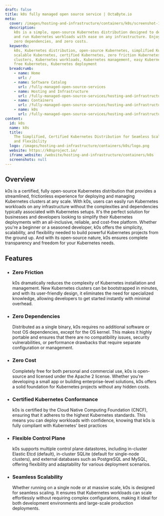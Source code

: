 ```yaml
---
draft: false
title: k0s fully managed open source service | OctaByte.io
meta:
  cover: /images/hosting-and-infrastructure/containers/k0s/screenshot-1.jpg
  description:
    k0s is a simple, open-source Kubernetes distribution designed to deploy
    and run Kubernetes workloads with ease on any infrastructure. Enjoy zero complexity,
    zero dependencies, and zero costs.
  keywords:
    k0s, Kubernetes distribution, open-source Kubernetes, simplified Kubernetes,
    scalable Kubernetes, certified Kubernetes, zero friction Kubernetes, Kubernetes
    clusters, Kubernetes workloads, Kubernetes management, easy Kubernetes setup,
    free Kubernetes, Kubernetes deployment
  breadcrumb:
    - name: Home
      url: /
    - name: Software Catalog
      url: /fully-managed-open-source-services
    - name: Hosting and Infrastructure
      url: /fully-managed-open-source-services/hosting-and-infrastructure
    - name: Containers
      url: /fully-managed-open-source-services/hosting-and-infrastructure/containers
    - name: k0s
      url: /fully-managed-open-source-services/hosting-and-infrastructure/containers/k0s
content:
  id: k0s
  name: k0s
  title:
    The Simplified, Certified Kubernetes Distribution for Seamless Scalability
    and Flexibility
  logo: /images/hosting-and-infrastructure/containers/k0s/logo.png
  website: https://k0sproject.io/
  iframe_website: /website/hosting-and-infrastructure/containers/k0s
  screenshots: null
---
```


## Overview

k0s is a certified, fully open-source Kubernetes distribution that provides a streamlined, frictionless experience for deploying and managing Kubernetes clusters at any scale. With k0s, users can easily run Kubernetes workloads on any infrastructure without the complexities and dependencies typically associated with Kubernetes setups. It's the perfect solution for businesses and developers looking to simplify their Kubernetes deployments with an all-inclusive, reliable, and cost-free platform. Whether you're a beginner or a seasoned developer, k0s offers the simplicity, scalability, and flexibility needed to build powerful Kubernetes projects from the ground up. And with its open-source nature, k0s ensures complete transparency and freedom for your Kubernetes needs.

## Features

- ### Zero Friction

  k0s dramatically reduces the complexity of Kubernetes installation and management. New Kubernetes clusters can be bootstrapped in minutes, and with its user-friendly design, it eliminates the need for specialized knowledge, allowing developers to get started instantly with minimal overhead.

- ### Zero Dependencies

  Distributed as a single binary, k0s requires no additional software or host OS dependencies, except for the OS kernel. This makes it highly portable and ensures that there are no compatibility issues, security vulnerabilities, or performance drawbacks that require separate configuration or management.

- ### Zero Cost

  Completely free for both personal and commercial use, k0s is open-source and licensed under the Apache 2 license. Whether you're developing a small app or building enterprise-level solutions, k0s offers a solid foundation for Kubernetes projects without any hidden costs.

- ### Certified Kubernetes Conformance

  k0s is certified by the Cloud Native Computing Foundation (CNCF), ensuring that it adheres to the highest Kubernetes standards. This means you can deploy workloads with confidence, knowing that k0s is fully compliant with Kubernetes' best practices

- ### Flexible Control Plane

  k0s supports multiple control plane datastores, including in-cluster Elastic Etcd (default), in-cluster SQLite (default for single-node clusters), and external databases such as PostgreSQL and MySQL, offering flexibility and adaptability for various deployment scenarios.

- ### Seamless Scalability

  Whether running on a single node or at massive scale, k0s is designed for seamless scaling. It ensures that Kubernetes workloads can scale effortlessly without requiring complex configurations, making it ideal for both development environments and large-scale production deployments.

